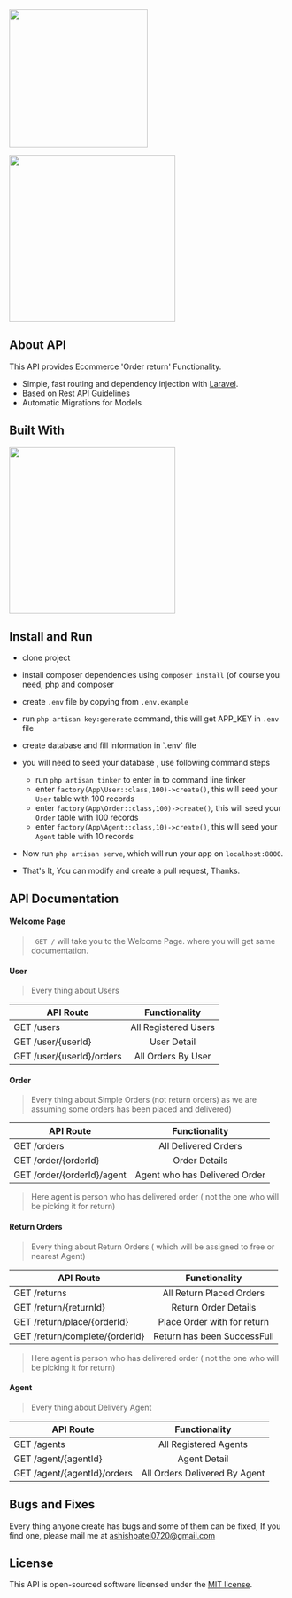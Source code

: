 <span align='center'>
<img width='250px' src="https://appointy.com/creditoffer/Images/Appointy-logo.png"></p>
<img width='300px' src="http://www.aptusdatalabs.com/wp-content/uploads/2016/04/hackathon-logo.jpg"></p>

</span>

## About API

This API provides Ecommerce 'Order return' Functionality. 

- Simple, fast routing and dependency injection with [Laravel](https://laravel.com/docs/routing).
- Based on Rest API Guidelines
- Automatic Migrations for Models 

## Built With
<a href='//laravel.com'><img width='300px' src="https://camo.githubusercontent.com/5ceadc94fd40688144b193fd8ece2b805d79ca9b/68747470733a2f2f6c61726176656c2e636f6d2f6173736574732f696d672f636f6d706f6e656e74732f6c6f676f2d6c61726176656c2e737667"></a>

## Install and Run
- clone project
- install composer dependencies using `composer install` (of course you need, php and composer
- create `.env` file by copying from `.env.example`
- run `php artisan key:generate` command, this will get APP_KEY in `.env` file
- create database and fill information in `.env' file
- you will need to  seed your database , use following command steps
    - run `php artisan tinker` to enter in to command line tinker
    - enter `factory(App\User::class,100)->create()`, this will seed your `User` table with 100 records 
    - enter `factory(App\Order::class,100)->create()`, this will seed your `Order` table with 100 records 
    - enter `factory(App\Agent::class,10)->create()`, this will seed your `Agent` table with 10 records 
    
- Now run `php artisan serve`, which will run your app on `localhost:8000`.
- That's It, You can modify and create a pull request, Thanks.

## API Documentation

#### Welcome Page
>`  GET / ` will take you to the Welcome Page. where you will get same documentation.

#### User 
> Every thing about Users
 
| API Route      | Functionality  |
| ------------- |:-------------:| 
| GET /users    |   All Registered Users   | 
| GET /user/{userId}     | User Detail      | 
| GET /user/{userId}/orders     | All Orders By User      | 

#### Order 
 >Every thing about Simple Orders (not return orders)
 as we are assuming some orders has been placed and delivered)
 
| API Route      | Functionality  |
| ------------- |:-------------:| 
| GET /orders    |   All Delivered Orders   | 
| GET /order/{orderId}     | Order Details      | 
| GET /order/{orderId}/agent     | Agent who has Delivered Order      | 
>Here agent is person who has delivered order ( not the one who will be picking it for return)

#### Return Orders 
 >Every thing about Return Orders ( which will be assigned to free or nearest Agent) 
 
| API Route      | Functionality  |
| ------------- |:-------------:| 
| GET /returns    |   All Return Placed Orders   | 
| GET /return/{returnId}     | Return Order Details      | 
| GET /return/place/{orderId}     | Place Order with <orderId> for return      | 
| GET /return/complete/{orderId}     | Return has been SuccessFull      | 
>Here agent is person who has delivered order ( not the one who will be picking it for return)

#### Agent 
> Every thing about Delivery Agent
 
| API Route      | Functionality  |
| ------------- |:-------------:| 
| GET /agents    |   All Registered Agents   | 
| GET /agent/{agentId}     | Agent Detail      | 
| GET /agent/{agentId}/orders     | All Orders Delivered By Agent      | 

## Bugs and Fixes

Every thing anyone create has bugs and some of them can be fixed, If you find one,
please mail me at [ashishpatel0720@gmail.com](mailto:ashishpatel@gmail.com)

## License

This API is open-sourced software licensed under the [MIT license](http://opensource.org/licenses/MIT).
